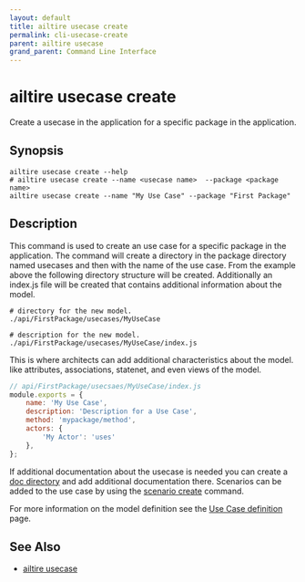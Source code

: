 ```yaml
---
layout: default 
title: ailtire usecase create 
permalink: cli-usecase-create 
parent: ailtire usecase 
grand_parent: Command Line Interface
---
```


# ailtire usecase create

Create a usecase in the application for a specific package in the application.

## Synopsis

```shell
ailtire usecase create --help 
# ailtire usecase create --name <usecase name>  --package <package name>
ailtire usecase create --name "My Use Case" --package "First Package"
```

## Description

This command is used to create an use case for a specific package in the application. The command will create a directory in
the package directory named usecases and then with the name of the use case. From the example above the following directory
structure will be created. Additionally an index.js file will be created that contains additional information about 
the model.

```shell
# directory for the new model.
./api/FirstPackage/usecases/MyUseCase 

# description for the new model.
./api/FirstPackage/usecases/MyUseCase/index.js 
```

This is where architects can add additional characteristics about the model. like attributes, associations,
statenet, and even views of the model.

```javascript
// api/FirstPackage/usecsaes/MyUseCase/index.js
module.exports = {
    name: 'My Use Case',
    description: 'Description for a Use Case',
    method: 'mypackage/method',
    actors: {
        'My Actor': 'uses'
    },
};
```

If additional documentation about the usecase is needed you can create a [doc directory](documentation) and add additional
documentation there. Scenarios can be added to the use case by using the [scenario create](scenario-create) command.

For more information on the model definition see the [Use Case definition](usecase-definition) page.

## See Also
* [ailtire usecase](cli-usecase)
